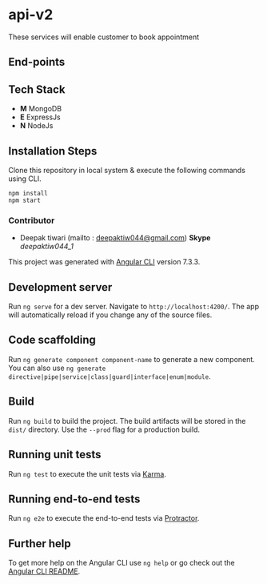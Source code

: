 # api-v2
These services will enable customer to book appointment

## End-points


## Tech Stack
 - **M** MongoDB
 - **E** ExpressJs
 - **N** NodeJs
  
## Installation Steps
Clone this repository in local system & execute the following commands using CLI.

``` 
npm install
npm start

```

### Contributor

 - Deepak tiwari
  (mailto : deepaktiw044@gmail.com) **Skype**
   *deepaktiw044_1*


This project was generated with [Angular CLI](https://github.com/angular/angular-cli) version 7.3.3.


## Development server

Run `ng serve` for a dev server. Navigate to `http://localhost:4200/`. The app will automatically reload if you change any of the source files.

## Code scaffolding

Run `ng generate component component-name` to generate a new component. You can also use `ng generate directive|pipe|service|class|guard|interface|enum|module`.

## Build

Run `ng build` to build the project. The build artifacts will be stored in the `dist/` directory. Use the `--prod` flag for a production build.

## Running unit tests

Run `ng test` to execute the unit tests via [Karma](https://karma-runner.github.io).

## Running end-to-end tests

Run `ng e2e` to execute the end-to-end tests via [Protractor](http://www.protractortest.org/).

## Further help

To get more help on the Angular CLI use `ng help` or go check out the [Angular CLI README](https://github.com/angular/angular-cli/blob/master/README.md).
